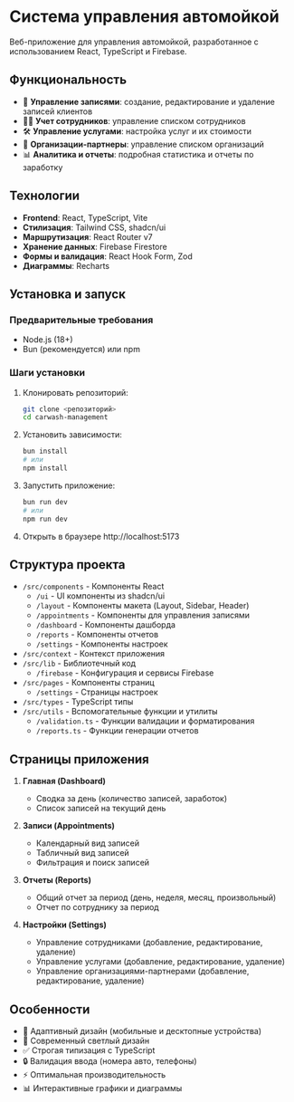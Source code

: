 # Система управления автомойкой

Веб-приложение для управления автомойкой, разработанное с использованием React, TypeScript и Firebase.

## Функциональность

- 📅 **Управление записями**: создание, редактирование и удаление записей клиентов
- 👨‍💼 **Учет сотрудников**: управление списком сотрудников
- 🛠️ **Управление услугами**: настройка услуг и их стоимости
- 🏢 **Организации-партнеры**: управление списком организаций
- 📊 **Аналитика и отчеты**: подробная статистика и отчеты по заработку

## Технологии

- **Frontend**: React, TypeScript, Vite
- **Стилизация**: Tailwind CSS, shadcn/ui
- **Маршрутизация**: React Router v7
- **Хранение данных**: Firebase Firestore
- **Формы и валидация**: React Hook Form, Zod
- **Диаграммы**: Recharts

## Установка и запуск

### Предварительные требования

- Node.js (18+)
- Bun (рекомендуется) или npm

### Шаги установки

1. Клонировать репозиторий:
   ```bash
   git clone <репозиторий>
   cd carwash-management
   ```

2. Установить зависимости:
   ```bash
   bun install
   # или
   npm install
   ```

3. Запустить приложение:
   ```bash
   bun run dev
   # или
   npm run dev
   ```

4. Открыть в браузере http://localhost:5173

## Структура проекта

- `/src/components` - Компоненты React
  - `/ui` - UI компоненты из shadcn/ui
  - `/layout` - Компоненты макета (Layout, Sidebar, Header)
  - `/appointments` - Компоненты для управления записями
  - `/dashboard` - Компоненты дашборда
  - `/reports` - Компоненты отчетов
  - `/settings` - Компоненты настроек
- `/src/context` - Контекст приложения
- `/src/lib` - Библиотечный код
  - `/firebase` - Конфигурация и сервисы Firebase
- `/src/pages` - Компоненты страниц
  - `/settings` - Страницы настроек
- `/src/types` - TypeScript типы
- `/src/utils` - Вспомогательные функции и утилиты
  - `/validation.ts` - Функции валидации и форматирования
  - `/reports.ts` - Функции генерации отчетов

## Страницы приложения

1. **Главная (Dashboard)**
   - Сводка за день (количество записей, заработок)
   - Список записей на текущий день

2. **Записи (Appointments)**
   - Календарный вид записей
   - Табличный вид записей
   - Фильтрация и поиск записей

3. **Отчеты (Reports)**
   - Общий отчет за период (день, неделя, месяц, произвольный)
   - Отчет по сотруднику за период

4. **Настройки (Settings)**
   - Управление сотрудниками (добавление, редактирование, удаление)
   - Управление услугами (добавление, редактирование, удаление)
   - Управление организациями-партнерами (добавление, редактирование, удаление)

## Особенности

- 📱 Адаптивный дизайн (мобильные и десктопные устройства)
- 🎨 Современный светлый дизайн
- ✅ Строгая типизация с TypeScript
- 🔒 Валидация ввода (номера авто, телефоны)
- ⚡ Оптимальная производительность
- 📊 Интерактивные графики и диаграммы
